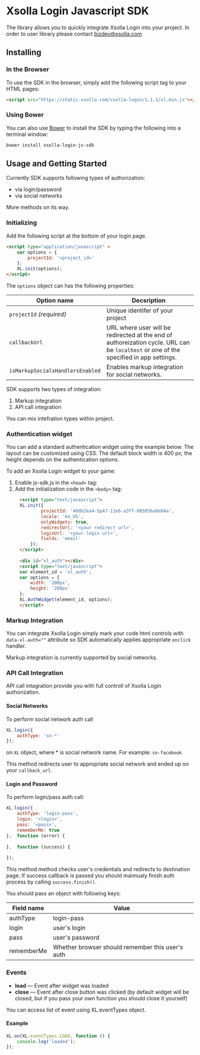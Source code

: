 # Xsolla Login Javascript SDK
The library allows you to quickly integrate Xsolla Login into your project. In order to user library please contact [bizdev@xsolla.com](mailto:bizdev@xsolla.com) 
## Installing

### In the Browser

To use the SDK in the browser, simply add the following script tag to your
HTML pages:

```html
<script src="https://static.xsolla.com/xsolla-login/1.1.1/xl.min.js"></script>
```
### Using Bower

You can also use [Bower](http://bower.io) to install the SDK by typing the
following into a terminal window:

```sh
bower install xsolla-login-js-sdk
```

## Usage and Getting Started
Currently SDK supports following types of authorization:
* via login/password
* via social networks

More methods on its way.
### Initializing

Add the following script at the bottom of your login page.
```html
<script type="application/javascript" >
    var options = { 
        projectId: '<project_id>'
    };
    XL.init(options);
</script>
```
The `options` object can has the following properties:

Option name | Decsription
------------|----
`projectId` _(required)_| Unique identifer of your project
`callbackUrl` | URL where user will be redirected at the end of authoreization cycle. URL can be `localhost` or one of the specified in app settings.
`isMarkupSocialsHandlersEnabled` | Enables markup integration for social networks.


SDK supports two types of integration:
1. Markup integration
1. API call integration

You can mix intefration types within project.

### Authentication widget 
You can add a standard authentication widget using the example below. The layout can be customized using CSS. 
The default block width is 400 px; the height depends on the authentication options.

To add an Xsolla Login widget to your game:
1. Enable js-sdk.js in the `<head>` tag: 
1. Add the initialization code in the `<body>` tag: 

```html
     <script type="text/javascript">
     XL.init({
             projectId: '40db2ea4-5p47-11e6-a3ff-005056a0e04a',
             locale: 'en_US',
             onlyWidgets: true,
             redirectUrl: '<your redirect url>',
             loginUrl: '<your login url>',
             fields: 'email'
         });
     </script>
     
     <div id="xl_auth"></div>
     <script type="text/javascript">
     var element_id = 'xl_auth';
     var options = {
         width: '200px',
         height: '200px'
     };
     XL.AuthWidget(element_id, options);
     </script>
```

### Markup Integration
You can integrate Xsolla Login simply mark your code html controls with `data-xl-auth=""` attribute so SDK automatically applies appropriate `onclick` handler.

Markup integration is currently supported by social networks.


### API Call Integration

API call intagration provide you with full controll of Xsolla Login authorization.

#### Social Networks
To perform social network auth call 
```javascript
XL.login({
    authType: 'sn-*'
});
```
on `XL` object, where * is social network name. For example: `sn-facebook`.


This method redirects user to appropriate social network and ended up on your `callback_url`.

#### Login and Password
To perform login/pass auth call:
```javascript
XL.login({
    authType: 'login-pass',
    login: '<login>',
    pass: '<pass>',
    rememberMe: true
},  function (error) {
    
},  function (success) {
     
});
```
This method method checks user's credentials and redirects to destination page. If success callback is passed you should mannualy finish auth process by calling `success.finish()`. 

You should pass an object with following keys:

Field name | Value
-----------|------
authType   | login-pass
login      | user's login
pass       | user's password
rememberMe | Whether browser should remember this user's auth

### Events

* **load** — Event after widget was loaded
* **close** — Event after close button was clicked (by default widget will be closed, but if you pass your own function you should close it yourself)

You can access list of event using XL.eventTypes object.

#### Example

``` javascript
XL.on(XL.eventTypes.LOAD, function () {
    console.log('loaded');
});
```


